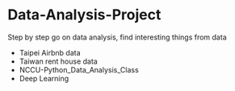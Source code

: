 # Data-Analysis-Project
Step by step go on data analysis, find interesting things from data

* Taipei Airbnb data
* Taiwan rent house data
* NCCU-Python_Data_Analysis_Class
* Deep Learning